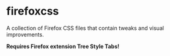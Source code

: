 # firefoxcss
A collection of Firefox CSS files that contain tweaks and visual improvements.

**Requires Firefox extension Tree Style Tabs!**
